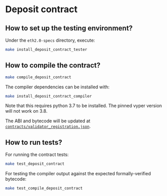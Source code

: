 # Deposit contract

## How to set up the testing environment?

Under the `eth2.0-specs` directory, execute:

```sh
make install_deposit_contract_tester
```

## How to compile the contract?

```sh
make compile_deposit_contract
```

The compiler dependencies can be installed with:

```sh
make install_deposit_contract_compiler
```

Note that this requires python 3.7 to be installed. The pinned vyper version will not work on 3.8.

The ABI and bytecode will be updated at [`contracts/validator_registration.json`](./contracts/validator_registration.json).


## How to run tests?

For running the contract tests:
```sh
make test_deposit_contract
```

For testing the compiler output against the expected formally-verified bytecode:
```sh
make test_compile_deposit_contract
```
